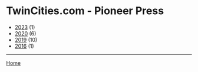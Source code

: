 # TwinCities.com - Pioneer Press

  * [2023](./twincities-com-pioneer-press-2023.md) (1)
  * [2020](./twincities-com-pioneer-press-2020.md) (6)
  * [2019](./twincities-com-pioneer-press-2019.md) (10)
  * [2016](./twincities-com-pioneer-press-2016.md) (1)

----

[Home](../index.md)
